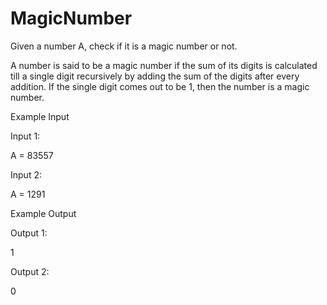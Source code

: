 # MagicNumber
Given a number A, check if it is a magic number or not.

A number is said to be a magic number if the sum of its digits is calculated till a single digit recursively by adding the sum of the digits after every addition. If the single digit comes out to be 1, then the number is a magic number.

Example Input

Input 1:

A = 83557

Input 2:

A = 1291


Example Output

Output 1:

1

Output 2:

0
